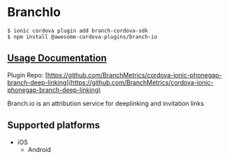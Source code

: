 # BranchIo

```
$ ionic cordova plugin add branch-cordova-sdk
$ npm install @awesome-cordova-plugins/branch-io
```

## [Usage Documentation](https://danielsogl.gitbook.io/awesome-cordova-plugins/plugins/branch-io/)

Plugin Repo: [https://github.com/BranchMetrics/cordova-ionic-phonegap-branch-deep-linking](https://github.com/BranchMetrics/cordova-ionic-phonegap-branch-deep-linking)

Branch.io is an attribution service for deeplinking and invitation links

## Supported platforms

- iOS
  - Android
  



